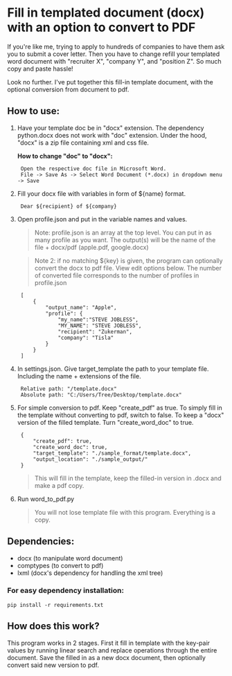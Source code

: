 # Fill in templated document (docx) with an option to convert to PDF 

If you're like me, trying to apply to hundreds of companies to have them ask you to submit a cover letter. Then you have to change refill your templated word document with "recruiter X", "company Y", and "position Z". So much copy and paste hassle!

Look no further. I've put together this fill-in template document, with the optional conversion from document to pdf.



## How to use:
   
1. Have your template doc be in "docx" extension. The dependency python.docx does not work with "doc" extension. Under the hood, "docx" is a zip file containing xml and css file.

    **How to change "doc" to "docx":**

        Open the respective doc file in Microsoft Word.
        File -> Save As -> Select Word Document (*.docx) in dropdown menu -> Save
    
2. Fill your docx file with variables in form of ${name} format.
        
        Dear ${recipient} of ${company}

3. Open profile.json and put in the variable names and values.

    >Note: profile.json is an array at the top level. You can put in as many profile as you want. The output(s) will be the name of the file + docx/pdf (apple.pdf, google.docx)

    >Note 2: if no matching ${key} is given, the program can optionally convert the docx to pdf file. View edit options below. The number of converted file corresponds to the number of profiles in profile.json

        [
            {
                "output_name": "Apple",
                "profile": {
                    "my_name":"STEVE JOBLESS",
                    "MY_NAME": "STEVE JOBLESS",
                    "recipient": "Zukerman",
                    "company": "Tisla"
                }
            }
        ]

4. In settings.json. Give target_template the path to your template file. Including the name + extensions of the file.
   
        Relative path: "/template.docx"
        Absolute path: "C:/Users/Tree/Desktop/template.docx"

5. For simple conversion to pdf. Keep "create_pdf" as true. To simply fill in the template without converting to pdf, switch to false. To keep a "docx" version of the filled template. Turn "create_word_doc" to true. 

        {
            "create_pdf": true,
            "create_word_doc": true,
            "target_template": "./sample_format/template.docx",
            "output_location": "./sample_output/"
        }
    >This will fill in the template, keep the filled-in version in .docx and make a pdf copy.

6. Run word_to_pdf.py

    >You will not lose template file with this program. Everything is a copy.

## Dependencies:

   - docx (to manipulate word document)
   - comptypes (to convert to pdf)
   - lxml (docx's dependency for handling the xml tree)

### For easy dependency installation:

    pip install -r requirements.txt

## How does this work?

This program works in 2 stages. First it fill in template with the key-pair values by running linear search and replace operations through the entire document. Save the filled in as a new docx document, then optionally convert said new version to pdf. 
